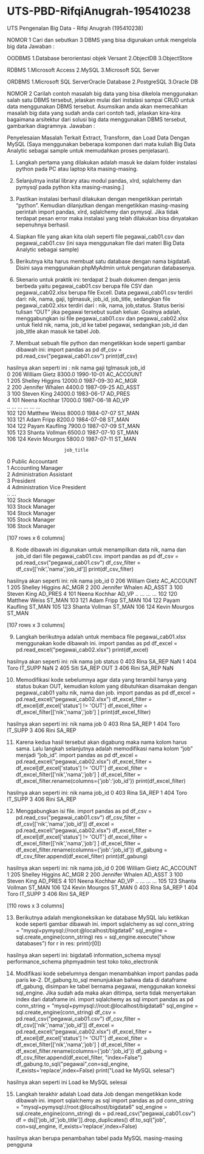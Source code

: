 # UTS-PBD-RifqiAnugrah-195410238
UTS Pengenalan Big Data - Rifqi Anugrah (195410238)

NOMOR 1
Cari dan sebutkan 3 DBMS yang bisa digunakan untuk mengelola big data
Jawaban :

OODBMS
1.Database berorientasi objek Versant 
2.ObjectDB
3.ObjectStore

RDBMS
1.Microsoft Access
2.MySQL
3.Microsoft SQL Server

ORDBMS
1.Microsoft SQL ServerOracle Database
2.PostgreSQL
3.Oracle DB



NOMOR 2
Carilah contoh masalah big data yang bisa dikelola menggunakan salah satu DBMS tersebut, jelaskan mulai dari instalasi sampai CRUD 
untuk data menggunakan DBMS tersebut. Asumsikan anda akan memecahkan masalah big data yang sudah anda cari contoh tadi, 
jelaskan kira-kira bagaimana arsitektur dari solusi big data menggunakan DBMS tersebut, gambarkan diagramnya.
Jawaban :

Penyelesaian Masalah Terkait Extract, Transform, dan Load Data Dengan MySQL
(Saya menggunakan beberapa komponen dari mata kuliah Big Data Analytic sebagai sample untuk memudahkan proses penjelasan).

1.	Langkah pertama yang dilakukan adalah masuk ke dalam folder instalasi python pada PC atau laptop kita masing-masing.

2.	Selanjutnya instal library atau modul pandas, xlrd, sqlalchemy dan pymysql pada python kita masing-masing.]

3.	Pastikan instalasi berhasil dilakukan dengan mengetikkan perintah “python”. Kemudian dilanjutkan dengan mengetikkan masing-masing 
perintah import pandas, xlrd, sqlalchemy dan pymysql. Jika tidak terdapat pesan error maka instalasi yang telah dilakukan bisa dinyatakan
sepenuhnya berhasil.

4.  Siapkan file yang akan kita olah seperti file pegawai_cab01.csv dan pegawai_cab01.csv (ini saya menggunakan file dari materi Big Data Analytic sebagai sample)

5.	Berikutnya kita harus membuat satu database dengan nama bigdata6. Disini saya menggunakan phpMyAdmin untuk pengaturan databasenya.

6.  Skenario untuk praktik ini: terdapat 2 buah dokumen dengan jenis berbeda yaitu pegawai_cab01.csv berupa file CSV dan pegawai_cab02.xlsx berupa file Excell. 
Data pegawai_cab01.csv terdiri dari: nik, nama, gaji, tglmasuk, job_id, job_title, sedangkan file pegawai_cab02.xlsx terdiri dari : nik, nama, job,status. 
Status berisi tulisan “OUT” jika pegawai tersebut sudah keluar. Goalnya adalah, menggabungkan isi file pegawai_cab01.csv dan pegawai_cab02.xlsx untuk field nik,
nama, job_id ke tabel pegawai, sedangkan job_id dan job_title akan masuk ke tabel Job.

7.	Membuat sebuah file python dan mengetikkan kode seperti gambar dibawah ini:
import pandas as pd
df_csv = pd.read_csv("pegawai_cab01.csv")
print(df_csv)

hasilnya akan seperti ini :
     nik             nama     gaji    tglmasuk      job_id  \
0    206    William Gietz   8300.0  1990-10-01  AC_ACCOUNT   
1    205  Shelley Higgins  12000.0  1987-09-30      AC_MGR   
2    200  Jennifer Whalen   4400.0  1987-09-25     AD_ASST   
3    100      Steven King  24000.0  1983-06-17     AD_PRES   
4    101    Neena Kochhar  17000.0  1987-06-18       AD_VP   
..   ...              ...      ...         ...         ...   
102  120    Matthew Weiss   8000.0  1984-07-07      ST_MAN   
103  121       Adam Fripp   8200.0  1984-07-08      ST_MAN   
104  122   Payam Kaufling   7900.0  1987-07-09      ST_MAN   
105  123   Shanta Vollman   6500.0  1987-07-10      ST_MAN   
106  124    Kevin Mourgos   5800.0  1987-07-11      ST_MAN   

                         job_title  
0                Public Accountant  
1               Accounting Manager  
2         Administration Assistant  
3                        President  
4    Administration Vice President  
..                             ...  
102                  Stock Manager  
103                  Stock Manager  
104                  Stock Manager  
105                  Stock Manager  
106                  Stock Manager  

[107 rows x 6 columns]

8. 	Kode dibawah ini digunakan untuk menampilkan data nik, nama dan job_id dari file pegawai_cab01.csv.
import pandas as pd
df_csv = pd.read_csv("pegawai_cab01.csv")
df_csv_filter = df_csv[['nik','nama','job_id']]
print(df_csv_filter)

hasilnya akan seperti ini:
     nik             nama      job_id
0    206    William Gietz  AC_ACCOUNT
1    205  Shelley Higgins      AC_MGR
2    200  Jennifer Whalen     AD_ASST
3    100      Steven King     AD_PRES
4    101    Neena Kochhar       AD_VP
..   ...              ...         ...
102  120    Matthew Weiss      ST_MAN
103  121       Adam Fripp      ST_MAN
104  122   Payam Kaufling      ST_MAN
105  123   Shanta Vollman      ST_MAN
106  124    Kevin Mourgos      ST_MAN

[107 rows x 3 columns]

9.	Langkah berikutnya adalah untuk membaca file pegawai_cab01.xlsx menggunakan kode dibawah ini.
import pandas as pd
df_excel = pd.read_excel("pegawai_cab02.xlsx")
print(df_excel)

hasilnya akan seperti ini:
   nik  nama      job status
0  403  Rina   SA_REP    NaN
1  404  Toro  IT_SUPP    NaN
2  405  Siti   SA_REP    OUT
3  406  Rini   SA_REP    NaN


10.	Memodifikasi kode sebelumnya agar data yang terambil hanya yang status bukan OUT, kemudian kolom yang dibutuhkan disamakan 
dengan pegawai_cab01 yaitu nik, nama dan job.
import pandas as pd
df_excel = pd.read_excel("pegawai_cab02.xlsx")
df_excel_filter = df_excel[df_excel['status'] != 'OUT']
df_excel_filter = df_excel_filter[['nik','nama','job'] ]
print(df_excel_filter)

hasilnya akan seperti ini:
   nik  nama      job
0  403  Rina   SA_REP
1  404  Toro  IT_SUPP
3  406  Rini   SA_REP

11.	Karena kedua hasil tersebut akan digabung maka nama kolom harus sama. Lalu langkah selanjutnya adalah memodifikasi nama kolom
“job” menjadi “job_id”.
import pandas as pd
df_excel = pd.read_excel("pegawai_cab02.xlsx")
df_excel_filter = df_excel[df_excel['status'] != 'OUT']
df_excel_filter = df_excel_filter[['nik','nama','job'] ]
df_excel_filter = df_excel_filter.rename(columns={'job':'job_id'})
print(df_excel_filter)

hasilnya akan seperti ini:
   nik  nama   job_id
0  403  Rina   SA_REP
1  404  Toro  IT_SUPP
3  406  Rini   SA_REP

12.	Menggabungkan isi file.
import pandas as pd
df_csv = pd.read_csv("pegawai_cab01.csv")
df_csv_filter = df_csv[['nik','nama','job_id']]
df_excel = pd.read_excel("pegawai_cab02.xlsx")
df_excel_filter = df_excel[df_excel['status'] != 'OUT']
df_excel_filter = df_excel_filter[['nik','nama','job'] ]
df_excel_filter = df_excel_filter.rename(columns={'job':'job_id'})
df_gabung = df_csv_filter.append(df_excel_filter)
print(df_gabung)

hasilnya akan seperti ini:
     nik             nama      job_id
0    206    William Gietz  AC_ACCOUNT
1    205  Shelley Higgins      AC_MGR
2    200  Jennifer Whalen     AD_ASST
3    100      Steven King     AD_PRES
4    101    Neena Kochhar       AD_VP
..   ...              ...         ...
105  123   Shanta Vollman      ST_MAN
106  124    Kevin Mourgos      ST_MAN
0    403             Rina      SA_REP
1    404             Toro     IT_SUPP
3    406             Rini      SA_REP

[110 rows x 3 columns]

13.	Berikutnya adalah mengkoneksikan ke database MySQL lalu ketikkan kode seperti gambar dibawah ini.
import sqlalchemy as sql
conn_string = "mysql+pymysql://root:@localhost/bigdata6"
sql_engine = sql.create_engine(conn_string)
res = sql_engine.execute("show databases")
for r in res:
    print(r[0])
    
 hasilnya akan seperti ini:
 bigdata6
information_schema
mysql
performance_schema
phpmyadmin
test
toko
toko_electronik

14.	Modifikasi kode sebelumnya dengan menambahkan import pandas pada paris ke-2. Df_gabung.to_sql menunjukkan bahwa data di dataframe
df_gabung, disimpan ke tabel bernama pegawai, menggunakan koneksi sql_engine. Jika sudah ada maka akan ditimpa, serta tidak menyertakan
index dari dataframe ini.
import sqlalchemy as sql
import pandas as pd
conn_string = "mysql+pymysql://root:@localhost/bigdata6"
sql_engine = sql.create_engine(conn_string)
df_csv = pd.read_csv("pegawai_cab01.csv")
df_csv_filter = df_csv[['nik','nama','job_id']]
df_excel = pd.read_excel("pegawai_cab02.xlsx")
df_excel_filter = df_excel[df_excel['status'] != 'OUT']
df_excel_filter = df_excel_filter[['nik','nama','job'] ]
df_excel_filter = df_excel_filter.rename(columns={'job':'job_id'})
df_gabung = df_csv_filter.append(df_excel_filter, "index=False")
df_gabung.to_sql("pegawai",con=sql_engine,
                if_exists='replace',index=False)
print("Load ke MySQL selesai")

hasilnya akan seperti ini
Load ke MySQL selesai

15.	Langkah terakhir adalah Load data Job dengan mengetikkan kode dibawah ini.
import sqlalchemy as sql
import pandas as pd
conn_string = "mysql+pymysql://root:@localhost/bigdata6"
sql_engine = sql.create_engine(conn_string)
ds = pd.read_csv("pegawai_cab01.csv")
df = ds[['job_id','job_title']].drop_duplicates()
df.to_sql("job", con=sql_engine, if_exists='replace',index=False)

hasilnya akan berupa penambahan tabel pada MySQL masing-masing pengguna
